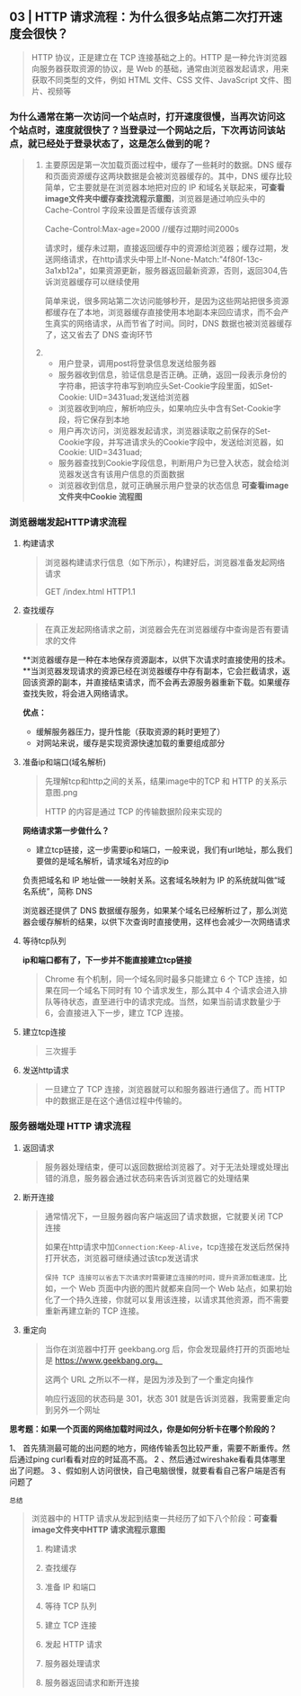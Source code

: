 ## 03 | HTTP 请求流程：为什么很多站点第二次打开速度会很快？

> HTTP 协议，正是建立在 TCP 连接基础之上的。HTTP 是一种允许浏览器向服务器获取资源的协议，是 Web 的基础，通常由浏览器发起请求，用来获取不同类型的文件，例如 HTML 文件、CSS 文件、JavaScript 文件、图片、视频等

### 为什么通常在第一次访问一个站点时，打开速度很慢，当再次访问这个站点时，速度就很快了？当登录过一个网站之后，下次再访问该站点，就已经处于登录状态了，这是怎么做到的呢？

> 1. 主要原因是第一次加载页面过程中，缓存了一些耗时的数据。DNS 缓存和页面资源缓存这两块数据是会被浏览器缓存的。其中，DNS 缓存比较简单，它主要就是在浏览器本地把对应的 IP 和域名关联起来，**可查看image文件夹中缓存查找流程示意图**，浏览器是通过响应头中的 Cache-Control 字段来设置是否缓存该资源
>
>    Cache-Control:Max-age=2000 //缓存过期时间2000s
>
>    请求时，缓存未过期，直接返回缓存中的资源给浏览器；缓存过期，发送网络请求，在http请求头中带上If-None-Match:"4f80f-13c-3a1xb12a"，如果资源更新，服务器返回最新资源，否则，返回304,告诉浏览器缓存可以继续使用
>
>    简单来说，很多网站第二次访问能够秒开，是因为这些网站把很多资源都缓存在了本地，浏览器缓存直接使用本地副本来回应请求，而不会产生真实的网络请求，从而节省了时间。同时，DNS 数据也被浏览器缓存了，这又省去了 DNS 查询环节
>
> 2. - 用户登录，调用post将登录信息发送给服务器
>    - 服务器收到信息，验证信息是否正确。正确，返回一段表示身份的字符串，把该字符串写到响应头Set-Cookie字段里面，如Set-Cookie: UID=3431uad;发送给浏览器
>    - 浏览器收到响应，解析响应头，如果响应头中含有Set-Cookie字段，将它保存到本地
>    - 用户再次访问，浏览器发起请求，浏览器读取之前保存的Set-Cookie字段，并写进请求头的Cookie字段中，发送给浏览器，如Cookie: UID=3431uad;
>    - 服务器查找到Cookie字段信息，判断用户为已登入状态，就会给浏览器发送含有该用户信息的页面数据
>    - 浏览器收到信息，就可正确展示用户登录的状态信息 **可查看image文件夹中Cookie 流程图**

### 浏览器端发起HTTP请求流程

1. 构建请求

   > 浏览器构建请求行信息（如下所示），构建好后，浏览器准备发起网络请求
   >
   > GET /index.html HTTP1.1

2. 查找缓存

   > 在真正发起网络请求之前，浏览器会先在浏览器缓存中查询是否有要请求的文件

   **浏览器缓存是一种在本地保存资源副本，以供下次请求时直接使用的技术。**当浏览器发现请求的资源已经在浏览器缓存中存有副本，它会拦截请求，返回该资源的副本，并直接结束请求，而不会再去源服务器重新下载。如果缓存查找失败，将会进入网络请求。

   **优点：**

   - 缓解服务器压力，提升性能（获取资源的耗时更短了）
   - 对网站来说，缓存是实现资源快速加载的重要组成部分

3. 准备ip和端口(域名解析)

   > 先理解tcp和http之间的关系，结果image中的TCP 和 HTTP 的关系示意图.png
   >
   > HTTP 的内容是通过 TCP 的传输数据阶段来实现的

   **网络请求第一步做什么？**

   - 建立tcp链接，这一步需要ip和端口，一般来说，我们有url地址，那么我们要做的是域名解析，请求域名对应的ip

   负责把域名和 IP 地址做一一映射关系。这套域名映射为 IP 的系统就叫做“域名系统”，简称 DNS

   浏览器还提供了 DNS 数据缓存服务，如果某个域名已经解析过了，那么浏览器会缓存解析的结果，以供下次查询时直接使用，这样也会减少一次网络请求

4. 等待tcp队列

   **ip和端口都有了，下一步并不能直接建立tcp链接**

   > Chrome 有个机制，同一个域名同时最多只能建立 6 个 TCP 连接，如果在同一个域名下同时有 10 个请求发生，那么其中 4 个请求会进入排队等待状态，直至进行中的请求完成。当然，如果当前请求数量少于 6，会直接进入下一步，建立 TCP 连接。

5. 建立tcp连接

   > 三次握手

6. 发送http请求

   > 一旦建立了 TCP 连接，浏览器就可以和服务器进行通信了。而 HTTP 中的数据正是在这个通信过程中传输的。

### 服务器端处理 HTTP 请求流程

1. 返回请求

   > 服务器处理结束，便可以返回数据给浏览器了。对于无法处理或处理出错的消息，服务器会通过状态码来告诉浏览器它的处理结果

2. 断开连接

   > 通常情况下，一旦服务器向客户端返回了请求数据，它就要关闭 TCP 连接
   >
   > 如果在http请求中加`Connection:Keep-Alive`，tcp连接在发送后然保持打开状态，浏览器可继续通过该tcp发送请求
   >
   > `保持 TCP 连接可以省去下次请求时需要建立连接的时间，提升资源加载速度。`比如，一个 Web 页面中内嵌的图片就都来自同一个 Web 站点，如果初始化了一个持久连接，你就可以复用该连接，以请求其他资源，而不需要重新再建立新的 TCP 连接。

3. 重定向

   > 当你在浏览器中打开 geekbang.org 后，你会发现最终打开的页面地址是 https://www.geekbang.org。
   >
   > 这两个 URL 之所以不一样，是因为涉及到了一个重定向操作
   >
   > 响应行返回的状态码是 301，状态 301 就是告诉浏览器，我需要重定向到另外一个网址

**思考题：如果一个页面的网络加载时间过久，你是如何分析卡在哪个阶段的？**

1、 首先猜测最可能的出问题的地方，网络传输丢包比较严重，需要不断重传。然后通过ping curl看看对应的时延高不高。
2 、然后通过wireshake看看具体哪里出了问题。
3 、假如别人访问很快，自己电脑很慢，就要看看自己客户端是否有问题了

`总结`

> 浏览器中的 HTTP 请求从发起到结束一共经历了如下八个阶段：**可查看image文件夹中HTTP 请求流程示意图**
>
> 1. 构建请求
>
> 2. 查找缓存
>
> 3. 准备 IP 和端口
>
> 4. 等待 TCP 队列
> 5. 建立 TCP 连接
> 6. 发起 HTTP 请求
> 7. 服务器处理请求
> 8. 服务器返回请求和断开连接











